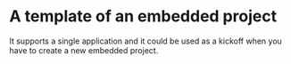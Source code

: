 # A template of an embedded project
It supports a single application and it could be used as a kickoff when you have
to create a new embedded project.
